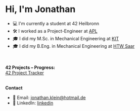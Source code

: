 # Hi, I'm Jonathan

- 💻 I'm currently a student at 42 Heilbronn
- 🛠️ I worked as a Project-Engineer at [APL](https://www.apl-landau.de)
- 🎓 I did my M.Sc. in Mechanical Engineering at [KIT](https://www.kit.edu)
- 🎓 I did my B.Eng. in Mechanical Engineering at [HTW Saar](https://studieren.htwsaar.de)
<br/>

**42 Projects – Progress:**<br/>
  [42 Project Tracker](https://github.com/JoKleiner/42-Coding-School.git)
<br/><br/>

**Contact**

- 📧 Email: [jonathan.klein@hotmail.de](mailto:jonathan.klein@hotmail.de)
- 🔗 LinkedIn: [linkedin](https://www.linkedin.com/in/jonathan-klein-83554418b/)

